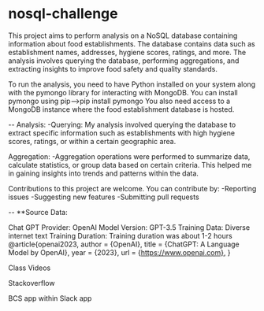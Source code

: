 # nosql-challenge

This project aims to perform analysis on a NoSQL database containing information about food establishments. 
The database contains data such as establishment names, addresses, hygiene scores, ratings, and more. 
The analysis involves querying the database, performing aggregations, and extracting insights to improve food safety and quality standards.

To run the analysis, you need to have Python installed on your system along with the pymongo library for interacting with MongoDB. 
You can install pymongo using pip-->pip install pymongo
You also need access to a MongoDB instance where the food establishment database is hosted.

--
Analysis:
-Querying: My analysis involved querying the database to extract specific information such as 
establishments with high hygiene scores, ratings, or within a certain geographic area.

Aggregation:
-Aggregation operations were performed to summarize data, calculate statistics, or group data based on certain criteria. 
This helped me in gaining insights into trends and patterns within the data.

Contributions to this project are welcome. You can contribute by:
-Reporting issues
-Suggesting new features
-Submitting pull requests

--
**Source Data: 

Chat GPT Provider: OpenAI Model Version: GPT-3.5 Training Data: Diverse internet text Training Duration: Training duration was about 1-2 hours @article{openai2023, author = {OpenAI}, title = {ChatGPT: A Language Model by OpenAI}, year = {2023}, url = {https://www.openai.com}, }

Class Videos

Stackoverflow

BCS app within Slack app
